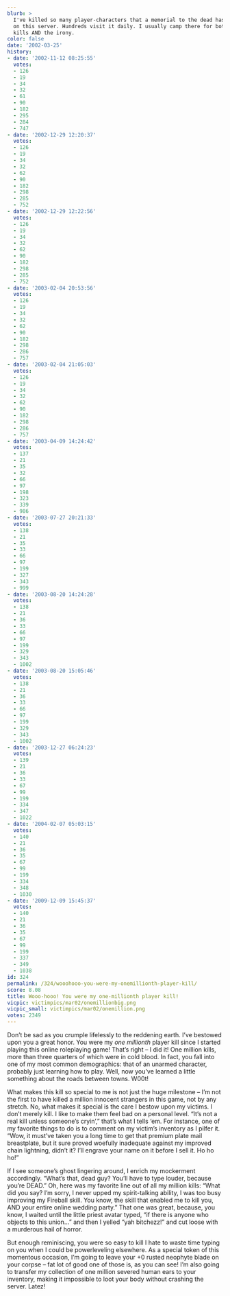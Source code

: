 ```yaml
---
blurb: >
  I've killed so many player-characters that a memorial to the dead has been erected
  on this server. Hundreds visit it daily. I usually camp there for both the easy
  kills AND the irony.
color: false
date: '2002-03-25'
history:
- date: '2002-11-12 08:25:55'
  votes:
  - 126
  - 19
  - 34
  - 32
  - 61
  - 90
  - 182
  - 295
  - 284
  - 747
- date: '2002-12-29 12:20:37'
  votes:
  - 126
  - 19
  - 34
  - 32
  - 62
  - 90
  - 182
  - 298
  - 285
  - 752
- date: '2002-12-29 12:22:56'
  votes:
  - 126
  - 19
  - 34
  - 32
  - 62
  - 90
  - 182
  - 298
  - 285
  - 752
- date: '2003-02-04 20:53:56'
  votes:
  - 126
  - 19
  - 34
  - 32
  - 62
  - 90
  - 182
  - 298
  - 286
  - 757
- date: '2003-02-04 21:05:03'
  votes:
  - 126
  - 19
  - 34
  - 32
  - 62
  - 90
  - 182
  - 298
  - 286
  - 757
- date: '2003-04-09 14:24:42'
  votes:
  - 137
  - 21
  - 35
  - 32
  - 66
  - 97
  - 198
  - 323
  - 339
  - 986
- date: '2003-07-27 20:21:33'
  votes:
  - 138
  - 21
  - 35
  - 33
  - 66
  - 97
  - 199
  - 327
  - 343
  - 999
- date: '2003-08-20 14:24:28'
  votes:
  - 138
  - 21
  - 36
  - 33
  - 66
  - 97
  - 199
  - 329
  - 343
  - 1002
- date: '2003-08-20 15:05:46'
  votes:
  - 138
  - 21
  - 36
  - 33
  - 66
  - 97
  - 199
  - 329
  - 343
  - 1002
- date: '2003-12-27 06:24:23'
  votes:
  - 139
  - 21
  - 36
  - 33
  - 67
  - 99
  - 199
  - 334
  - 347
  - 1022
- date: '2004-02-07 05:03:15'
  votes:
  - 140
  - 21
  - 36
  - 35
  - 67
  - 99
  - 199
  - 334
  - 348
  - 1030
- date: '2009-12-09 15:45:37'
  votes:
  - 140
  - 21
  - 36
  - 35
  - 67
  - 99
  - 199
  - 337
  - 349
  - 1038
id: 324
permalink: /324/wooohooo-you-were-my-onemillionth-player-kill/
score: 8.08
title: Wooo-hooo! You were my one-millionth player kill!
vicpic: victimpics/mar02/onemillionbig.png
vicpic_small: victimpics/mar02/onemillion.png
votes: 2349
---
```


Don’t be sad as you crumple lifelessly to the reddening earth. I’ve
bestowed upon you a great honor. You were my *one millionth* player kill
since I started playing this online roleplaying game! That’s right – I
did it! One million kills, more than three quarters of which were in
cold blood. In fact, you fall into one of my most common demographics:
that of an unarmed character, probably just learning how to play. Well,
now you’ve learned a little something about the roads between towns.
W00t!

What makes this kill so special to me is not just the huge milestone –
I’m not the first to have killed a million innocent strangers in this
game, not by any stretch. No, what makes it special is the care I bestow
upon my victims. I don’t merely kill. I like to make them feel bad on a
personal level. “It’s not a real kill unless someone’s cryin’,” that’s
what I tells ‘em. For instance, one of my favorite things to do is to
comment on my victim’s inventory as I pilfer it. “Wow, it must’ve taken
you a long time to get that premium plate mail breastplate, but it sure
proved woefully inadequate against my improved chain lightning, didn’t
it? I’ll engrave your name on it before I sell it. Ho ho ho!”

If I see someone’s ghost lingering around, I enrich my mockerment
accordingly. “What’s that, dead guy? You’ll have to type louder, because
you’re DEAD.” Oh, here was my favorite line out of all my million kills:
“What did you say? I’m sorry, I never upped my spirit-talking ability, I
was too busy improving my Fireball skill. You know, the skill that
enabled me to kill you, AND your entire online wedding party.” That one
was great, because, you know, I waited until the little priest avatar
typed, “if there is anyone who objects to this union…” and then I yelled
“yah bitchezz!” and cut loose with a murderous hail of horror.

But enough reminiscing, you were so easy to kill I hate to waste time
typing on you when I could be powerleveling elsewhere. As a special
token of this momentous occasion, I’m going to leave your +0 rusted
neophyte blade on your corpse – fat lot of good one of those is, as you
can see! I’m also going to transfer my collection of one million severed
human ears to your inventory, making it impossible to loot your body
without crashing the server. Latez!